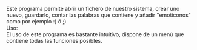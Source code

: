 Este programa permite abrir un fichero de nuestro sistema, crear uno nuevo, guardarlo, contar las palabras que contiene y añadir "emoticonos" como por ejemplo   :)   ó   ;)<br>
Uso:<br>
 El uso de este programa es bastante intuitivo, dispone de un menú que contiene todas las funciones posibles.
